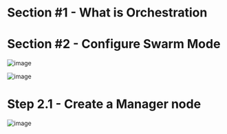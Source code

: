 # Section #1 - What is Orchestration
# Section #2 - Configure Swarm Mode

![image](https://github.com/Afifa9/tekn-cloud-computing/assets/114986359/a977eb00-c86a-4ce5-872a-873ff4147424)


![image](https://github.com/Afifa9/tekn-cloud-computing/assets/114986359/5ef996e6-dccb-4fde-a0da-b3ffca1d40f4)

# Step 2.1 - Create a Manager node

![image](https://github.com/Afifa9/tekn-cloud-computing/assets/114986359/5dee6d51-9e49-4f1b-bd55-8b2d6e929e1f)
